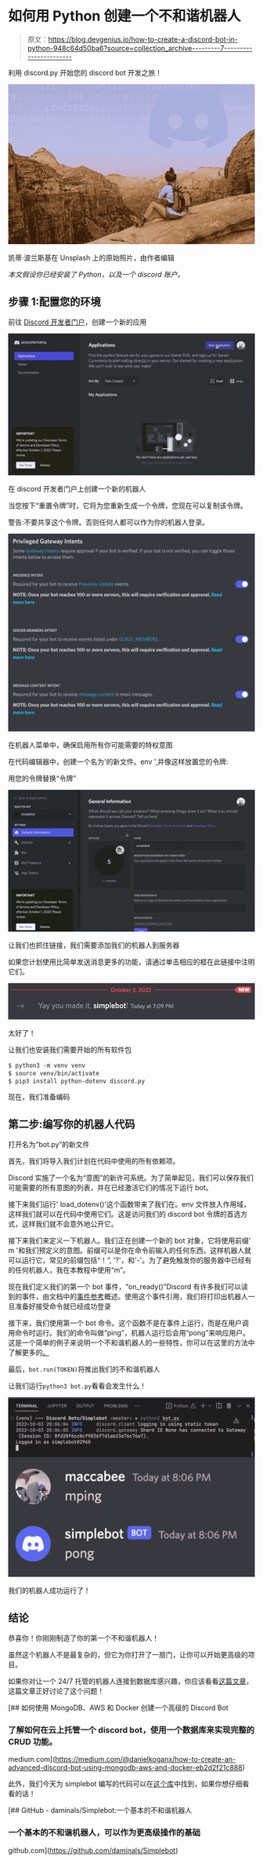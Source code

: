 # 如何用 Python 创建一个不和谐机器人

> 原文：<https://blog.devgenius.io/how-to-create-a-discord-bot-in-python-948c64d50ba6?source=collection_archive---------7----------------------->

利用 discord.py 开始您的 discord bot 开发之旅！

[![](img/719c8a5990d2192945ba7bd64e594eee.png)](https://unsplash.com/photos/TsHSW89wjGU)

凯蒂·波兰斯基在 Unsplash 上的原始照片，由作者编辑

*本文假设你已经安装了 Python，以及一个 discord 账户。*

## 步骤 1:配置您的环境

前往 [Discord 开发者门户](https://discord.com/developers/applications)，创建一个新的应用

![](img/4c5926a195bbf644fecf181debb5b8e2.png)

在 discord 开发者门户上创建一个新的机器人

当您按下“重置令牌”时，它将为您重新生成一个令牌，您现在可以复制该令牌。

警告:不要共享这个令牌。否则任何人都可以作为你的机器人登录。

![](img/3e689829607d790951742e50db54f173.png)

在机器人菜单中，确保启用所有你可能需要的特权意图

在代码编辑器中，创建一个名为'的新文件。env ',并像这样放置您的令牌:

用您的令牌替换“令牌”

![](img/a3c660fe1fa83ddfb0c0bdadc0724ef0.png)

让我们也抓住链接，我们需要添加我们的机器人到服务器

如果您计划使用比简单发送消息更多的功能，请通过单击相应的框在此链接中注明它们。

![](img/cbf118f26e77c26b9a0e2f5383be3c20.png)

太好了！

让我们也安装我们需要开始的所有软件包

```
$ python3 -m venv venv
$ source venv/bin/activate
$ pip3 install python-dotenv discord.py
```

现在，我们准备编码

## 第二步:编写你的机器人代码

打开名为“bot.py”的新文件

首先，我们将导入我们计划在代码中使用的所有依赖项。

Discord 实施了一个名为“意图”的新许可系统。为了简单起见，我们可以保存我们可能需要的所有意图的列表，并在已经激活它们的情况下运行 bot。

接下来我们运行' load_dotenv()'这个函数带来了我们在。env 文件放入作用域，这样我们就可以在代码中使用它们。这是访问我们的 discord bot 令牌的首选方式，这样我们就不会意外地公开它。

接下来我们来定义一下机器人。我们正在创建一个新的 bot 对象，它将使用前缀' m '和我们预定义的意图。前缀可以是你在命令前输入的任何东西，这样机器人就可以运行它，常见的前缀包括“！”, '?'，和'-'。为了避免触发你的服务器中已经有的任何机器人，我在本教程中使用“m”。

现在我们定义我们的第一个 bot 事件，“on_ready()”Discord 有许多我们可以读到的事件，由文档中的[事件参考](https://discordpy.readthedocs.io/en/stable/api.html#event-reference)概述。使用这个事件引用，我们将打印出机器人一旦准备好接受命令就已经成功登录

接下来，我们使用第一个 bot 命令。这个函数不是在事件上运行，而是在用户调用命令时运行。我们的命令叫做“ping”，机器人运行后会用“pong”来响应用户。这是一个简单的例子来说明一个不和谐机器人的一些特性，你可以在这里的方法中了解更多的[。](https://discordpy.readthedocs.io/en/stable/ext/commands/api.html#bots)

最后，`bot.run(TOKEN)`将推出我们的不和谐机器人

让我们运行`python3 bot.py`看看会发生什么！

![](img/e6ef55355db985ced3d340870136555e.png)

我们的机器人成功运行了！

## 结论

恭喜你！你刚刚制造了你的第一个不和谐机器人！

虽然这个机器人不是最复杂的，但它为你打开了一扇门，让你可以开始更高级的项目。

如果你对让一个 24/7 托管的机器人连接到数据库感兴趣，你应该看看[这篇文章](https://medium.com/@danielkoganx/how-to-create-an-advanced-discord-bot-using-mongodb-aws-and-docker-eb2d2f21c888)，这篇文章正好讨论了这个问题！

[](https://medium.com/@danielkoganx/how-to-create-an-advanced-discord-bot-using-mongodb-aws-and-docker-eb2d2f21c888) [## 如何使用 MongoDB、AWS 和 Docker 创建一个高级的 Discord Bot

### 了解如何在云上托管一个 discord bot，使用一个数据库来实现完整的 CRUD 功能。

medium.com](https://medium.com/@danielkoganx/how-to-create-an-advanced-discord-bot-using-mongodb-aws-and-docker-eb2d2f21c888) 

此外，我们今天为 simplebot 编写的代码可以在[这个库](https://github.com/daminals/Simplebot)中找到，如果你想仔细看看的话！

[](https://github.com/daminals/Simplebot) [## GitHub - daminals/Simplebot:一个基本的不和谐机器人

### 一个基本的不和谐机器人，可以作为更高级操作的基础

github.com](https://github.com/daminals/Simplebot)